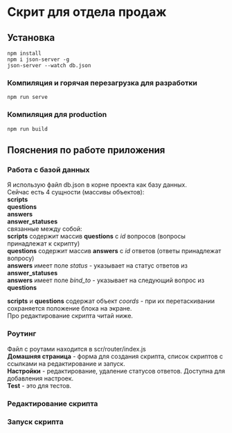 # Скрит для отдела продаж

## Установка
```
npm install
npm i json-server -g
json-server --watch db.json
```

### Компиляция и горячая перезагрузка для разработки
```
npm run serve
```

### Компиляция для production
```
npm run build
```

## Пояснения по работе приложения
### Работа с базой данных
Я использую файл db.json в корне проекта как базу данных.  
Сейчас есть 4 сущности (массивы объектов):  
**scripts  
questions  
answers  
answer_statuses**  
связанные между собой:  
**scripts** содержит массив **questions** с _id_ вопросов (вопросы принадлежат к скрипту)  
**questions** содержит массив **answers** с _id_ ответов (ответы принадлежат вопросу)  
**answers** имеет поле _status_ - указывает на статус ответов из **answer_statuses**  
**answers** имеет поле _bind_to_ - указывает на следующий вопрос из **questions**

**scripts** и **questions** содержат объект _coords_ - при их перетаскивании сохраняется положение блока на экране.  
Про редактирование скрипта читай ниже.

### Роутинг
Файл с роутами находится в scr/router/index.js  
**Домашняя страница** - форма для создания скрипта, список скриптов с ссылками на редактирование и запуск.  
**Настройки** - редактирование, удаление статусов ответов. Доступна для добавления настроек.  
**Test** - это для тестов.

### Редактирование скрипта



### Запуск скрипта

